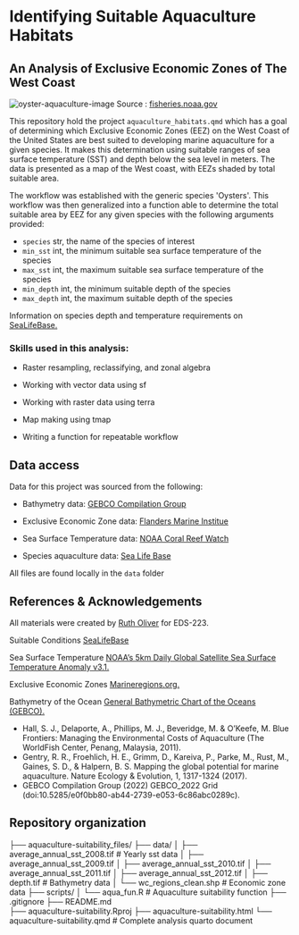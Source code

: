# Identifying Suitable Aquaculture Habitats 
## An Analysis of Exclusive Economic Zones of The West Coast 

![oyster-aquaculture-image](https://www.fisheries.noaa.gov/s3//styles/original/s3/2021-10/hog-island-oyster-co-lease.png?itok=pKpf1VLD)
Source : [fisheries.noaa.gov](https://www.fisheries.noaa.gov/feature-story/tide-table-profiles-hog-island-oyster-co)


This repository hold the project `aquaculture_habitats.qmd` which has a goal of determining which Exclusive Economic Zones (EEZ) on the West Coast of the United States are best suited to developing marine aquaculture for a given species. It makes this determination using suitable ranges of sea surface temperature (SST) and  depth below the sea level in meters. The data is presented as a map of the West coast, with EEZs shaded by total suitable area.

The workflow was established with the generic species 'Oysters'. This workflow was then generalized into a function able to determine the total suitable area by EEZ for any given species with the following arguments provided:

- `species` str, the name of the species of interest
- `min_sst` int, the minimum suitable sea surface temperature of the species
- `max_sst` int, the maximum suitable sea surface temperature of the species
- `min_depth` int, the minimum suitable depth of the species
- `max_depth` int, the maximum suitable depth of the species

Information on species depth and temperature requirements on [SeaLifeBase.](https://www.sealifebase.ca/search.php)

### Skills used in this analysis:

- Raster resampling, reclassifying, and zonal algebra

- Working with vector data using sf

- Working with raster data using terra

- Map making using tmap

- Writing a function for repeatable workflow


## Data access

Data for this project was sourced from the following:

- Bathymetry data: [GEBCO Compilation Group](https://www.gebco.net/data_and_products/gridded_bathymetry_data/#area)

- Exclusive Economic Zone data: [Flanders Marine Institue](https://www.marineregions.org/eez.php)

- Sea Surface Temperature data: [NOAA Coral Reef Watch](https://coralreefwatch.noaa.gov/product/5km/index_5km_ssta.php)

- Species aquaculture data: [Sea Life Base](https://www.sealifebase.ca/search.php)

All files are found locally in the `data` folder 


## References & Acknowledgements

All materials were created by [Ruth Oliver](https://github.com/ryoliver) for EDS-223.

Suitable Conditions [SeaLifeBase](https://www.sealifebase.ca/search.php)

Sea Surface Temperature [NOAA’s 5km Daily Global Satellite Sea Surface Temperature Anomaly v3.1.](https://coralreefwatch.noaa.gov/product/5km/index_5km_ssta.php)

Exclusive Economic Zones [Marineregions.org.](https://www.marineregions.org/eez.php)

Bathymetry of the Ocean [General Bathymetric Chart of the Oceans (GEBCO).](https://www.gebco.net/data_and_products/gridded_bathymetry_data/#area)

- Hall, S. J., Delaporte, A., Phillips, M. J., Beveridge, M. & O’Keefe, M. Blue Frontiers: Managing the Environmental Costs of Aquaculture (The WorldFish Center, Penang, Malaysia, 2011).
- Gentry, R. R., Froehlich, H. E., Grimm, D., Kareiva, P., Parke, M., Rust, M., Gaines, S. D., & Halpern, B. S. Mapping the global potential for marine aquaculture. Nature Ecology & Evolution, 1, 1317-1324 (2017).
- GEBCO Compilation Group (2022) GEBCO_2022 Grid (doi:10.5285/e0f0bb80-ab44-2739-e053-6c86abc0289c).

## Repository organization

├── aquaculture-suitability_files/
├── data/
│     ├── average_annual_sst_2008.tif      # Yearly sst data
│     ├── average_annual_sst_2009.tif
│     ├── average_annual_sst_2010.tif
│     ├── average_annual_sst_2011.tif
│     ├── average_annual_sst_2012.tif
│     ├── depth.tif                        # Bathymetry data
│     └── wc_regions_clean.shp             # Economic zone data
├── scripts/
│     └── aqua_fun.R                       # Aquaculture suitability function
├── .gitignore
├── README.md                         
├── aquaculture-suitability.Rproj
├── aquaculture-suitability.html
└── aquaculture-suitability.qmd            # Complete analysis quarto document
